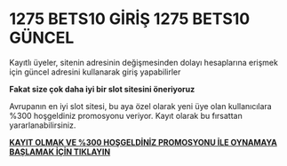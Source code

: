 # 1275 BETS10 GİRİŞ 1275 BETS10 GÜNCEL


Kayıtlı üyeler, sitenin adresinin değişmesinden dolayı hesaplarına erişmek için güncel adresini kullanarak giriş yapabilirler

**Fakat size çok daha iyi bir slot sitesini öneriyoruz**

Avrupanın en iyi slot sitesi, bu aya özel olarak yeni üye olan kullanıcılara %300 hoşgeldiniz promosyonu veriyor. Kayıt olarak bu fırsattan yararlanabilirsiniz.

[**KAYIT OLMAK VE %300 HOŞGELDİNİZ PROMOSYONU İLE OYNAMAYA BAŞLAMAK İÇİN TIKLAYIN**](https://cutt.ly/OeWRz7hS)
